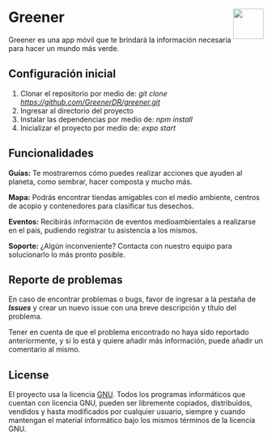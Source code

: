 # Greener <img align="right" src="https://avatars0.githubusercontent.com/u/69090485?s=400&u=c7fbb27d2f362d022373ec25dd731003d45aee7b&v=4" height="60px" />

Greener es una app móvil que te brindará la información necesaria para hacer un mundo más verde.

## Configuración inicial

1. Clonar el repositorio por medio de: _git clone https://github.com/GreenerDR/greener.git_
2. Ingresar al directorio del proyecto
3. Instalar las dependencias por medio de: _npm install_
4. Inicializar el proyecto por medio de: _expo start_

## Funcionalidades

**Guías:** Te mostraremos cómo puedes realizar acciones que ayuden al planeta, como sembrar, hacer composta y mucho más.

**Mapa:** Podrás encontrar tiendas amigables con el medio ambiente, centros de acopio y contenedores para clasificar tus desechos.

**Eventos:** Recibirás información de eventos medioambientales a realizarse en el país, pudiendo registrar tu asistencia a los mismos.

**Soporte:** ¿Algún inconveniente? Contacta con nuestro equipo para solucionarlo lo más pronto posible.

## Reporte de problemas

En caso de encontrar problemas o bugs, favor de ingresar a la pestaña de **_Issues_** y crear un nuevo issue con una breve descripción y título del problema.

Tener en cuenta de que el problema encontrado no haya sido reportado anteriormente, y si lo está y quiere añadir más información, puede añadir un comentario al mismo.

## License

El proyecto usa la licencia [GNU](https://github.com/GreenerDR/greener/blob/master/LICENSE). Todos los programas informáticos que cuentan con licencia GNU, pueden ser libremente copiados, distribuidos, vendidos y hasta modificados por cualquier usuario, siempre y cuando mantengan el material informático bajo los mismos términos de la licencia GNU.
